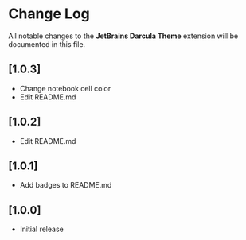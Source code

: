 # Change Log

All notable changes to the **JetBrains Darcula Theme** extension will be documented in this file.

<!--- Check [Keep a Changelog](http://keepachangelog.com/) for recommendations on how to structure this file. -->

## [1.0.3]
- Change notebook cell color
- Edit README.md

## [1.0.2]
- Edit README.md

## [1.0.1]
- Add badges to README.md

## [1.0.0]
- Initial release
